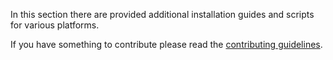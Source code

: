 In this section there are provided additional installation guides and scripts for various platforms.

If you have something to contribute please read the [contributing guidelines](../CONTRIBUTING.md).
